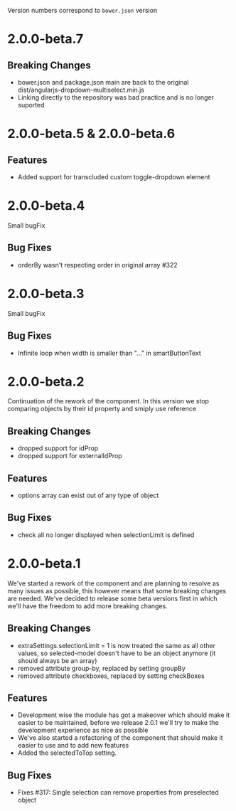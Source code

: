 Version numbers correspond to `bower.json` version

# 2.0.0-beta.7

## Breaking Changes
- bower.json and package.json main are back to the original dist/angularjs-dropdown-multiselect.min.js
- Linking directly to the repository was bad practice and is no longer suported

# 2.0.0-beta.5 & 2.0.0-beta.6

## Features
- Added support for transcluded custom toggle-dropdown element

# 2.0.0-beta.4

Small bugFix

## Bug Fixes
- orderBy wasn't respecting order in original array #322

# 2.0.0-beta.3

Small bugFix

## Bug Fixes
- Infinite loop when width is smaller than "..." in smartButtonText

# 2.0.0-beta.2

Continuation of the rework of the component. In this version we stop comparing objects by their id property and smiply use reference

## Breaking Changes
- dropped support for idProp
- dropped support for externalIdProp

## Features
- options array can exist out of any type of object

## Bug Fixes
- check all no longer displayed when selectionLimit is defined

# 2.0.0-beta.1

We've started a rework of the component and are planning to resolve as many issues as possible, this however means that some breaking changes are needed. We've decided to release some beta versions first in which we'll have the freedom to add more breaking changes.

## Breaking Changes
- extraSettings.selectionLimit = 1 is now treated the same as all other values, so selected-model doesn't have to be an object anymore (it should always be an array)
- removed attribute group-by, replaced by setting groupBy
- removed attribute checkboxes, replaced by setting checkBoxes

## Features
- Development wise the module has got a makeover which should make it easier to be maintained, before we release 2.0.1 we'll try to make the development experience as nice as possible
- We've also started a refactoring of the component that should make it easier to use and to add new features
- Added the selectedToTop setting.

## Bug Fixes
- Fixes #317: Single selection can remove properties from preselected object